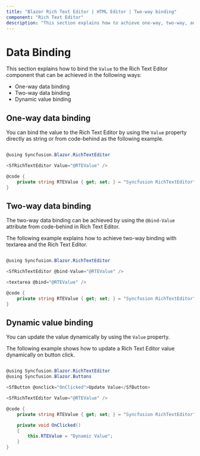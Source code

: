 ```yaml
---
title: "Blazor Rich Text Editor | HTML Editor | Two-way binding"
component: "Rich Text Editor"
description: "This section explains how to achieve one-way, two-way, and dynamic value binding using Value property of the Blazor Rich Text Editor (Blazor HTML Editor)."
---
```


# Data Binding

This section explains how to bind the `Value` to the Rich Text Editor component that can be achieved in the following ways:

* One-way data binding
* Two-way data binding
* Dynamic value binding

## One-way data binding

You can bind the value to the Rich Text Editor by using the `Value` property directly as string or from code-behind as the following example.

```csharp

@using Syncfusion.Blazor.RichTextEditor

<SfRichTextEditor Value="@RTEValue" />

@code {
    private string RTEValue { get; set; } = "Syncfusion RichTextEditor";
}

```

## Two-way data binding

The two-way data binding can be achieved by using the `@bind-Value` attribute from code-behind in Rich Text Editor.

The following example explains how to achieve two-way binding with textarea and the Rich Text Editor.

```csharp

@using Syncfusion.Blazor.RichTextEditor

<SfRichTextEditor @bind-Value="@RTEValue" />

<textarea @bind="@RTEValue" />

@code {
    private string RTEValue { get; set; } = "Syncfusion RichTextEditor";
}

```

## Dynamic value binding

You can update the value dynamically by using the `Value` property.

The following example shows how to update a Rich Text Editor value dynamically on button click.

```csharp

@using Syncfusion.Blazor.RichTextEditor
@using Syncfusion.Blazor.Buttons

<SfButton @onclick="OnClicked">Update Value</SfButton>

<SfRichTextEditor Value="@RTEValue" />

@code {
    private string RTEValue { get; set; } = "Syncfusion RichTextEditor";

    private void OnClicked()
    {
        this.RTEValue = "Dynamic Value";
    }
}

```